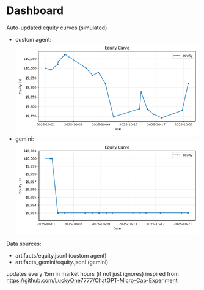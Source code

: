 # Dashboard

Auto-updated equity curves (simulated)

- custom agent: ![Equity Curve](artifacts/equity.png?v=647e340)
- gemini: ![Equity Curve (Gemini)](artifacts_gemini/equity.png?v=647e340)

Data sources:
- artifacts/equity.jsonl (custom agent)
- artifacts_gemini/equity.jsonl (gemini)

updates every 15m in market hours (if not just ignores)
inspired from https://github.com/LuckyOne7777/ChatGPT-Micro-Cap-Experiment